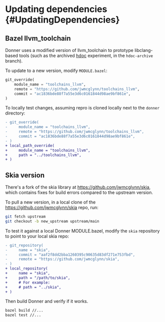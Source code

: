 # Updating dependencies {#UpdatingDependencies}

## Bazel llvm_toolchain

Donner uses a modified version of llvm_toolchain to prototype libclang-based tools (such as the archived [hdoc](https://github.com/jwmcglynn/donner/blob/hdoc-archive/docs/devtools/generating_documentation.md) experiment, in the `hdoc-archive` branch).

To update to a new version, modify `MODULE.bazel`:

```py
git_override(
    module_name = "toolchains_llvm",
    remote = "https://github.com/jwmcglynn/toolchains_llvm",
    commit = "ac1836bde88f7a55e3d6c0161844d98ae9bf861e",
)
```

To locally test changes, assuming repro is cloned locally next to the `donner` directory:

```diff
- git_override(
-     module_name = "toolchains_llvm",
-     remote = "https://github.com/jwmcglynn/toolchains_llvm",
-     commit = "ac1836bde88f7a55e3d6c0161844d98ae9bf861e",
- )
+ local_path_override(
+     module_name = "toolchains_llvm",
+     path = "../toolchains_llvm",
+ )
```

## Skia version

There's a fork of the skia library at https://github.com/jwmcglynn/skia, which contains fixes for build errors compared to the upstream version.

To pull a new version, in a local clone of the https://github.com/jwmcglynn/skia repo, run:

```bash
git fetch upstream
git checkout -b new_upstream upstream/main
```

To test it against a local Donner MODULE.bazel, modify the `skia` repository to point to your local skia repo:

```diff
- git_repository(
-     name = "skia",
-     commit = "aaf2f8dd2bba1260395c90635d83df271e753fbd",
-     remote = "https://github.com/jwmcglynn/skia",
- )
+ local_repository(
+     name = "skia",
+     path = "/path/to/skia",
+     # For example:
+     # path = "../skia",
+ )
```

Then build Donner and verify if it works.

```sh
bazel build //...
bazel test //...
```
